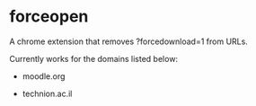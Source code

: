 # forceopen
A chrome extension that removes ?forcedownload=1 from URLs.

Currently works for the domains listed below:

* moodle.org 

* technion.ac.il
